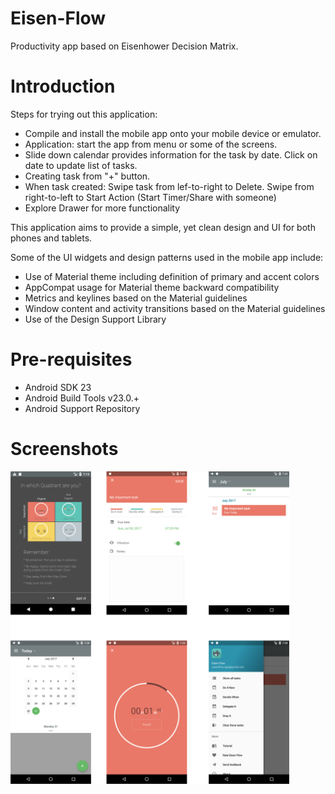 # Eisen-Flow
Productivity app based on Eisenhower Decision Matrix.


# Introduction
Steps for trying out this application:
* Compile and install the mobile app onto your mobile device or emulator.
* Application: start the app from menu or some of the screens.
* Slide down calendar provides information for the task by date. Click on date to update list of tasks.
* Creating task from "+" button.
* When task created: Swipe task from lef-to-right to Delete. Swipe from right-to-left to Start Action (Start Timer/Share with someone) 
* Explore Drawer for more functionality 

This application aims to provide a simple, yet clean design and UI for both phones and tablets.

Some of the UI widgets and design patterns used in the mobile app include:
* Use of Material theme including definition of primary and accent colors
* AppCompat usage for Material theme backward compatibility
* Metrics and keylines based on the Material guidelines
* Window content and activity transitions based on the Material guidelines
* Use of the Design Support Library


# Pre-requisites
* Android SDK 23
* Android Build Tools v23.0.+
* Android Support Repository


# Screenshots
<img src="screenshots/composite_screenshot.png?raw=true" height="500" alt="Screenshot"/> 
